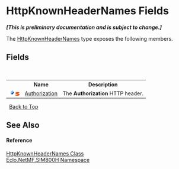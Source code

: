 # HttpKnownHeaderNames Fields
 _**\[This is preliminary documentation and is subject to change.\]**_

The <a href="T_Eclo_NetMF_SIM800H_HttpKnownHeaderNames">HttpKnownHeaderNames</a> type exposes the following members.


## Fields
&nbsp;<table><tr><th></th><th>Name</th><th>Description</th></tr><tr><td>![Public field](media/pubfield.gif "Public field")![Static member](media/static.gif "Static member")</td><td><a href="F_Eclo_NetMF_SIM800H_HttpKnownHeaderNames_Authorization">Authorization</a></td><td>
The <b>Authorization</b> HTTP header.</td></tr></table>&nbsp;
<a href="#httpknownheadernames-fields">Back to Top</a>

## See Also


#### Reference
<a href="T_Eclo_NetMF_SIM800H_HttpKnownHeaderNames">HttpKnownHeaderNames Class</a><br /><a href="N_Eclo_NetMF_SIM800H">Eclo.NetMF.SIM800H Namespace</a><br />